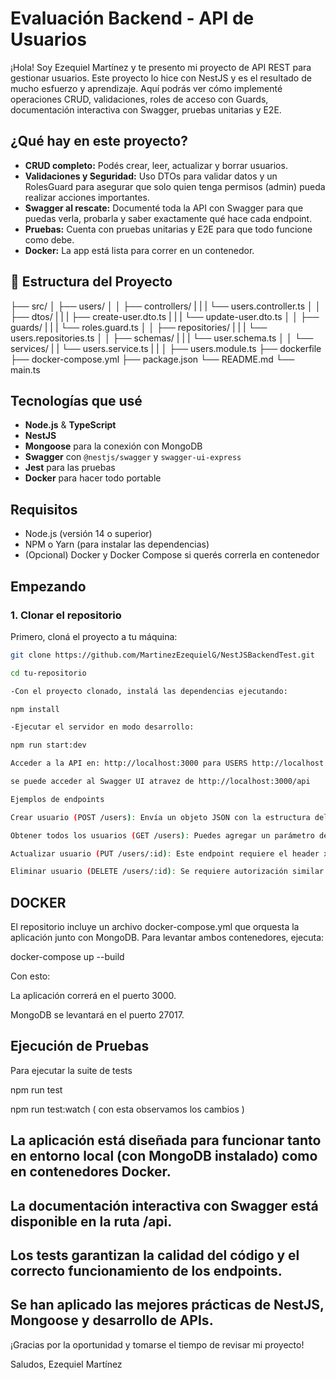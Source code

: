 # Evaluación Backend - API de Usuarios

¡Hola! Soy Ezequiel Martínez y te presento mi proyecto de API REST para gestionar usuarios. Este proyecto lo hice con NestJS y es el resultado de mucho esfuerzo y aprendizaje. Aquí podrás ver cómo implementé operaciones CRUD, validaciones, roles de acceso con Guards, documentación interactiva con Swagger, pruebas unitarias y E2E.

## ¿Qué hay en este proyecto?

- **CRUD completo:** Podés crear, leer, actualizar y borrar usuarios.
- **Validaciones y Seguridad:** Uso DTOs para validar datos y un RolesGuard para asegurar que solo quien tenga permisos (admin) pueda realizar acciones importantes.
- **Swagger al rescate:** Documenté toda la API con Swagger para que puedas verla, probarla y saber exactamente qué hace cada endpoint.
- **Pruebas:** Cuenta con pruebas unitarias y E2E para que todo funcione como debe.
- **Docker:** La app está lista para correr en un contenedor.

## 📁 Estructura del Proyecto
├── src/
│   ├── users/
│   │   ├── controllers/
|   |   |       └── users.controller.ts
│   │   ├── dtos/
|   |   |      ├── create-user.dto.ts
|   |   |      └── update-user.dto.ts
│   │   ├── guards/
|   |   |      └── roles.guard.ts
│   │   ├── repositories/
|   |   |      └── users.repositories.ts
│   │   ├── schemas/
|   |   |      └── user.schema.ts
│   │   └── services/
|   |          └── users.service.ts
|   |
│   ├── users.module.ts
├── dockerfile
├── docker-compose.yml
├── package.json
└── README.md
└── main.ts

## Tecnologías que usé

- **Node.js** & **TypeScript**
- **NestJS**
- **Mongoose** para la conexión con MongoDB
- **Swagger** con `@nestjs/swagger` y `swagger-ui-express`
- **Jest** para las pruebas
- **Docker** para hacer todo portable

## Requisitos

- Node.js (versión 14 o superior)
- NPM o Yarn (para instalar las dependencias)
- (Opcional) Docker y Docker Compose si querés correrla en contenedor

## Empezando

### 1. Clonar el repositorio

Primero, cloná el proyecto a tu máquina:

```bash
git clone https://github.com/MartinezEzequielG/NestJSBackendTest.git

cd tu-repositorio

-Con el proyecto clonado, instalá las dependencias ejecutando:

npm install

-Ejecutar el servidor en modo desarrollo:

npm run start:dev

Acceder a la API en: http://localhost:3000 para USERS http://localhost:3000/users/ 

se puede acceder al Swagger UI atravez de http://localhost:3000/api

Ejemplos de endpoints

Crear usuario (POST /users): Envía un objeto JSON con la estructura del CreateUserDto.

Obtener todos los usuarios (GET /users): Puedes agregar un parámetro de consulta para filtrar resultados (ej. ?filter=Nombre).

Actualizar usuario (PUT /users/:id): Este endpoint requiere el header x-user-role: admin para autorizar la operación. Puedes ver la documentación en Swagger para más detalles.

Eliminar usuario (DELETE /users/:id): Se requiere autorización similar al endpoint de actualización.
```

## DOCKER

El repositorio incluye un archivo docker-compose.yml que orquesta la aplicación junto con MongoDB. Para levantar ambos contenedores, ejecuta:

docker-compose up --build

Con esto:

La aplicación correrá en el puerto 3000.

MongoDB se levantará en el puerto 27017.

## Ejecución de Pruebas

Para ejecutar la suite de tests

npm run test

npm run test:watch ( con esta observamos los cambios )

## La aplicación está diseñada para funcionar tanto en entorno local (con MongoDB instalado) como en contenedores Docker.

## La documentación interactiva con Swagger está disponible en la ruta /api.

## Los tests garantizan la calidad del código y el correcto funcionamiento de los endpoints.

## Se han aplicado las mejores prácticas de NestJS, Mongoose y desarrollo de APIs.

¡Gracias por la oportunidad y tomarse el tiempo de revisar mi proyecto!

Saludos, Ezequiel Martínez